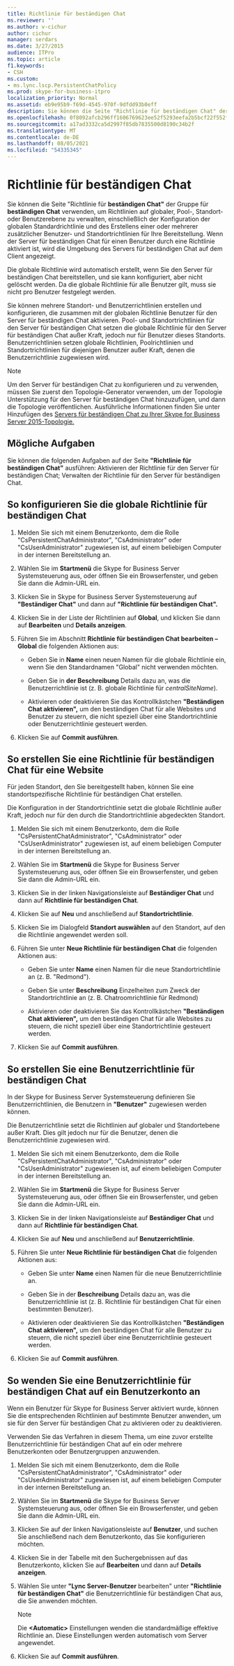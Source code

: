 ```yaml
---
title: Richtlinie für beständigen Chat
ms.reviewer: ''
ms.author: v-cichur
author: cichur
manager: serdars
ms.date: 3/27/2015
audience: ITPro
ms.topic: article
f1.keywords:
- CSH
ms.custom:
- ms.lync.lscp.PersistentChatPolicy
ms.prod: skype-for-business-itpro
localization_priority: Normal
ms.assetid: eb9e95b9-f69d-4545-970f-9dfdd93b0eff
description: Sie können die Seite "Richtlinie für beständigen Chat" der Gruppe für beständigen Chat verwenden, um Richtlinien auf globaler, Pool-, Standort- oder Benutzerebene zu verwalten, einschließlich der Konfiguration der globalen Standardrichtlinie und des Erstellens einer oder mehrerer zusätzlicher Benutzer- und Standortrichtlinien für Ihre Bereitstellung. Wenn der Server für beständigen Chat für einen Benutzer durch eine Richtlinie aktiviert ist, wird die Umgebung des Servers für beständigen Chat auf dem Client angezeigt.
ms.openlocfilehash: 0f8092afcb296ff1606769623ee52f5293eefa2b5bcf22f552f797f447f52f71
ms.sourcegitcommit: a17ad3332ca5d2997f85db7835500d8190c34b2f
ms.translationtype: MT
ms.contentlocale: de-DE
ms.lasthandoff: 08/05/2021
ms.locfileid: "54335345"
---
```

# <a name="persistent-chat-policy"></a>Richtlinie für beständigen Chat
 
Sie können die Seite "Richtlinie für **beständigen Chat"** der Gruppe für **beständigen Chat** verwenden, um Richtlinien auf globaler, Pool-, Standort- oder Benutzerebene zu verwalten, einschließlich der Konfiguration der globalen Standardrichtlinie und des Erstellens einer oder mehrerer zusätzlicher Benutzer- und Standortrichtlinien für Ihre Bereitstellung. Wenn der Server für beständigen Chat für einen Benutzer durch eine Richtlinie aktiviert ist, wird die Umgebung des Servers für beständigen Chat auf dem Client angezeigt.
  
Die globale Richtlinie wird automatisch erstellt, wenn Sie den Server für beständigen Chat bereitstellen, und sie kann konfiguriert, aber nicht gelöscht werden. Da die globale Richtlinie für alle Benutzer gilt, muss sie nicht pro Benutzer festgelegt werden.
  
Sie können mehrere Standort- und Benutzerrichtlinien erstellen und konfigurieren, die zusammen mit der globalen Richtlinie Benutzer für den Server für beständigen Chat aktivieren. Pool- und Standortrichtlinien für den Server für beständigen Chat setzen die globale Richtlinie für den Server für beständigen Chat außer Kraft, jedoch nur für Benutzer dieses Standorts. Benutzerrichtlinien setzen globale Richtlinien, Poolrichtlinien und Standortrichtlinien für diejenigen Benutzer außer Kraft, denen die Benutzerrichtlinie zugewiesen wird.
  
> [!NOTE]
> Um den Server für beständigen Chat zu konfigurieren und zu verwenden, müssen Sie zuerst den Topologie-Generator verwenden, um der Topologie Unterstützung für den Server für beständigen Chat hinzuzufügen, und dann die Topologie veröffentlichen. Ausführliche Informationen finden Sie unter Hinzufügen des [Servers für beständigen Chat zu Ihrer Skype for Business Server 2015-Topologie.](../../deploy/deploy-persistent-chat-server/add-persistent-chat-server.md) 
  
## <a name="tasks-that-you-can-perform"></a>Mögliche Aufgaben

Sie können die folgenden Aufgaben auf der Seite **"Richtlinie für beständigen Chat"** ausführen: Aktivieren der Richtlinie für den Server für beständigen Chat; Verwalten der Richtlinie für den Server für beständigen Chat.
  
## <a name="to-configure-the-global-policy-for-persistent-chat"></a>So konfigurieren Sie die globale Richtlinie für beständigen Chat

1. Melden Sie sich mit einem Benutzerkonto, dem die Rolle "CsPersistentChatAdministrator", "CsAdministrator" oder "CsUserAdministrator" zugewiesen ist, auf einem beliebigen Computer in der internen Bereitstellung an.
    
2. Wählen Sie im **Startmenü** die Skype for Business Server Systemsteuerung aus, oder öffnen Sie ein Browserfenster, und geben Sie dann die Admin-URL ein.
    
3. Klicken Sie in Skype for Business Server Systemsteuerung auf **"Beständiger Chat"** und dann auf **"Richtlinie für beständigen Chat".**
    
4. Klicken Sie in der Liste der Richtlinien auf **Global**, und klicken Sie dann auf **Bearbeiten** und **Details anzeigen**.
    
5. Führen Sie im Abschnitt **Richtlinie für beständigen Chat bearbeiten – Global** die folgenden Aktionen aus:
    
   - Geben Sie in **Name** einen neuen Namen für die globale Richtlinie ein, wenn Sie den Standardnamen "Global" nicht verwenden möchten.
    
   - Geben Sie in **der Beschreibung** Details dazu an, was die Benutzerrichtlinie ist (z. B. globale Richtlinie für  _centralSiteName_).
    
   - Aktivieren oder deaktivieren Sie das Kontrollkästchen **"Beständigen Chat aktivieren",** um den beständigen Chat für alle Websites und Benutzer zu steuern, die nicht speziell über eine Standortrichtlinie oder Benutzerrichtlinie gesteuert werden.
    
6. Klicken Sie auf **Commit ausführen**.
    
## <a name="to-create-a-persistent-chat-policy-for-a-site"></a>So erstellen Sie eine Richtlinie für beständigen Chat für eine Website

Für jeden Standort, den Sie bereitgestellt haben, können Sie eine standortspezifische Richtlinie für beständigen Chat erstellen.
  
Die Konfiguration in der Standortrichtlinie setzt die globale Richtlinie außer Kraft, jedoch nur für den durch die Standortrichtlinie abgedeckten Standort.
  
1. Melden Sie sich mit einem Benutzerkonto, dem die Rolle "CsPersistentChatAdministrator", "CsAdministrator" oder "CsUserAdministrator" zugewiesen ist, auf einem beliebigen Computer in der internen Bereitstellung an.
    
2. Wählen Sie im **Startmenü** die Skype for Business Server Systemsteuerung aus, oder öffnen Sie ein Browserfenster, und geben Sie dann die Admin-URL ein.
    
3. Klicken Sie in der linken Navigationsleiste auf **Beständiger Chat** und dann auf **Richtlinie für beständigen Chat**.
    
4. Klicken Sie auf **Neu** und anschließend auf **Standortrichtlinie**.
    
5. Klicken Sie im Dialogfeld **Standort auswählen** auf den Standort, auf den die Richtlinie angewendet werden soll.
    
6. Führen Sie unter **Neue Richtlinie für beständigen Chat** die folgenden Aktionen aus:
    
   - Geben Sie unter **Name** einen Namen für die neue Standortrichtlinie an (z. B. "Redmond").
    
   - Geben Sie unter **Beschreibung** Einzelheiten zum Zweck der Standortrichtlinie an (z. B. Chatroomrichtlinie für Redmond)
    
   - Aktivieren oder deaktivieren Sie das Kontrollkästchen **"Beständigen Chat aktivieren",** um den beständigen Chat für alle Websites zu steuern, die nicht speziell über eine Standortrichtlinie gesteuert werden.
    
7. Klicken Sie auf **Commit ausführen**.
    
## <a name="to-create-a-user-policy-for-persistent-chat"></a>So erstellen Sie eine Benutzerrichtlinie für beständigen Chat

In der Skype for Business Server Systemsteuerung definieren Sie Benutzerrichtlinien, die Benutzern in **"Benutzer"** zugewiesen werden können.
  
Die Benutzerrichtlinie setzt die Richtlinien auf globaler und Standortebene außer Kraft. Dies gilt jedoch nur für die Benutzer, denen die Benutzerrichtlinie zugewiesen wird.
  
1. Melden Sie sich mit einem Benutzerkonto, dem die Rolle "CsPersistentChatAdministrator", "CsAdministrator" oder "CsUserAdministrator" zugewiesen ist, auf einem beliebigen Computer in der internen Bereitstellung an.
    
2. Wählen Sie im **Startmenü** die Skype for Business Server Systemsteuerung aus, oder öffnen Sie ein Browserfenster, und geben Sie dann die Admin-URL ein.
    
3. Klicken Sie in der linken Navigationsleiste auf **Beständiger Chat** und dann auf **Richtlinie für beständigen Chat**.
    
4. Klicken Sie auf **Neu** und anschließend auf **Benutzerrichtlinie**.
    
5. Führen Sie unter **Neue Richtlinie für beständigen Chat** die folgenden Aktionen aus:
    
   - Geben Sie unter **Name** einen Namen für die neue Benutzerrichtlinie an.
    
   - Geben Sie in der **Beschreibung** Details dazu an, was die Benutzerrichtlinie ist (z. B. Richtlinie für beständigen Chat für einen bestimmten Benutzer).
    
   - Aktivieren oder deaktivieren Sie das Kontrollkästchen **"Beständigen Chat aktivieren",** um den beständigen Chat für alle Benutzer zu steuern, die nicht speziell über eine Benutzerrichtlinie gesteuert werden.
    
6. Klicken Sie auf **Commit ausführen**.
    
## <a name="to-apply-a-persistent-chat-user-policy-to-a-user-account"></a>So wenden Sie eine Benutzerrichtlinie für beständigen Chat auf ein Benutzerkonto an

Wenn ein Benutzer für Skype for Business Server aktiviert wurde, können Sie die entsprechenden Richtlinien auf bestimmte Benutzer anwenden, um sie für den Server für beständigen Chat zu aktivieren oder zu deaktivieren.
  
Verwenden Sie das Verfahren in diesem Thema, um eine zuvor erstellte Benutzerrichtlinie für beständigen Chat auf ein oder mehrere Benutzerkonten oder Benutzergruppen anzuwenden.
  
1. Melden Sie sich mit einem Benutzerkonto, dem die Rolle "CsPersistentChatAdministrator", "CsAdministrator" oder "CsUserAdministrator" zugewiesen ist, auf einem beliebigen Computer in der internen Bereitstellung an.
    
2. Wählen Sie im **Startmenü** die Skype for Business Server Systemsteuerung aus, oder öffnen Sie ein Browserfenster, und geben Sie dann die Admin-URL ein.
    
3. Klicken Sie auf der linken Navigationsleiste auf **Benutzer**, und suchen Sie anschließend nach dem Benutzerkonto, das Sie konfigurieren möchten.
    
4. Klicken Sie in der Tabelle mit den Suchergebnissen auf das Benutzerkonto, klicken Sie auf **Bearbeiten** und dann auf **Details anzeigen**.
    
5. Wählen Sie unter **"Lync Server-Benutzer** bearbeiten" unter **"Richtlinie für beständigen Chat"** die Benutzerrichtlinie für beständigen Chat aus, die Sie anwenden möchten.
    
    > [!NOTE]
    > Die **\<Automatic\>** Einstellungen wenden die standardmäßige effektive Richtlinie an. Diese Einstellungen werden automatisch vom Server angewendet.
  
6. Klicken Sie auf **Commit ausführen**.
    


